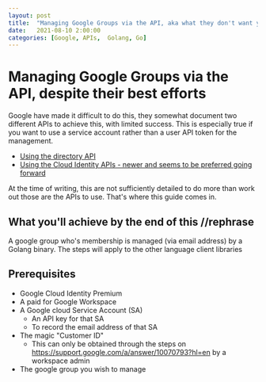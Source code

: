```yaml
---
layout: post
title:  "Managing Google Groups via the API, aka what they don't want you to do!"
date:   2021-08-10 2:00:00
categories: [Google, APIs,  Golang, Go]
---
```

# Managing Google Groups via the API, despite their best efforts
Google have made it difficult to do this, they somewhat document two different APIs to achieve this, with limited success. This is especially true if you want to use a service account rather than a user API token for the management.

* [Using the directory API](https://developers.google.com/admin-sdk/directory/v1/guides/manage-groups)
* [Using the Cloud Identity APIs - newer and seems to be preferred going forward](https://cloud.google.com/identity/docs/how-to/create-dynamic-groups)

At the time of writing, this are not sufficiently detailed to do more than work out those are the APIs to use. That's where this guide comes in.

## What you'll achieve by the end of this //rephrase

A google group who's membership is managed (via email address) by a Golang binary. The steps will apply to the other language client libraries

## Prerequisites
* Google Cloud Identity Premium
* A paid for Google Workspace
* A Google cloud Service Account (SA)
  * An API key for that SA
  * To record the email address of that SA
* The magic "Customer ID"
  * This can only be obtained through the steps on https://support.google.com/a/answer/10070793?hl=en by a workspace admin
* The google group you wish to manage



